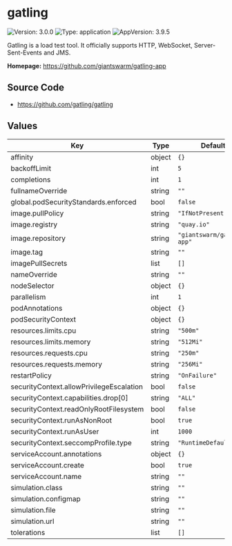 # gatling

![Version: 3.0.0](https://img.shields.io/badge/Version-3.0.0-informational?style=flat-square) ![Type: application](https://img.shields.io/badge/Type-application-informational?style=flat-square) ![AppVersion: 3.9.5](https://img.shields.io/badge/AppVersion-3.9.5-informational?style=flat-square)

Gatling is a load test tool. It officially supports HTTP, WebSocket, Server-Sent-Events and JMS.

**Homepage:** <https://github.com/giantswarm/gatling-app>

## Source Code

* <https://github.com/gatling/gatling>

## Values

| Key | Type | Default | Description |
|-----|------|---------|-------------|
| affinity | object | `{}` |  |
| backoffLimit | int | `5` |  |
| completions | int | `1` |  |
| fullnameOverride | string | `""` |  |
| global.podSecurityStandards.enforced | bool | `false` |  |
| image.pullPolicy | string | `"IfNotPresent"` |  |
| image.registry | string | `"quay.io"` |  |
| image.repository | string | `"giantswarm/gatling-app"` |  |
| image.tag | string | `""` |  |
| imagePullSecrets | list | `[]` |  |
| nameOverride | string | `""` |  |
| nodeSelector | object | `{}` |  |
| parallelism | int | `1` |  |
| podAnnotations | object | `{}` |  |
| podSecurityContext | object | `{}` |  |
| resources.limits.cpu | string | `"500m"` |  |
| resources.limits.memory | string | `"512Mi"` |  |
| resources.requests.cpu | string | `"250m"` |  |
| resources.requests.memory | string | `"256Mi"` |  |
| restartPolicy | string | `"OnFailure"` |  |
| securityContext.allowPrivilegeEscalation | bool | `false` |  |
| securityContext.capabilities.drop[0] | string | `"ALL"` |  |
| securityContext.readOnlyRootFilesystem | bool | `false` |  |
| securityContext.runAsNonRoot | bool | `true` |  |
| securityContext.runAsUser | int | `1000` |  |
| securityContext.seccompProfile.type | string | `"RuntimeDefault"` |  |
| serviceAccount.annotations | object | `{}` |  |
| serviceAccount.create | bool | `true` |  |
| serviceAccount.name | string | `""` |  |
| simulation.class | string | `""` |  |
| simulation.configmap | string | `""` |  |
| simulation.file | string | `""` |  |
| simulation.url | string | `""` |  |
| tolerations | list | `[]` |  |
